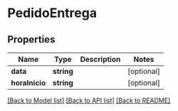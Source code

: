 # PedidoEntrega

## Properties
Name | Type | Description | Notes
------------ | ------------- | ------------- | -------------
**data** | **string** |  | [optional] 
**horaInicio** | **string** |  | [optional] 

[[Back to Model list]](../README.md#documentation-for-models) [[Back to API list]](../README.md#documentation-for-api-endpoints) [[Back to README]](../README.md)


